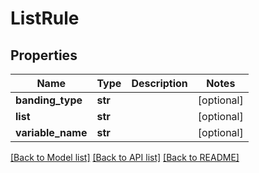 # ListRule


## Properties
Name | Type | Description | Notes
------------ | ------------- | ------------- | -------------
**banding_type** | **str** |  | [optional] 
**list** | **str** |  | [optional] 
**variable_name** | **str** |  | [optional] 

[[Back to Model list]](../README.md#documentation-for-models) [[Back to API list]](../README.md#documentation-for-api-endpoints) [[Back to README]](../README.md)



